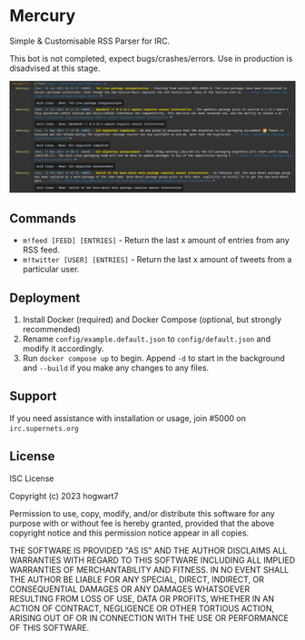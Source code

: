 # Mercury

Simple & Customisable RSS Parser for IRC.

This bot is not completed, expect bugs/crashes/errors. Use in production is disadvised at this stage.

![m!feed Example](/.screens/1.png?raw=true "m!feed Example")

## Commands

- `m!feed [FEED] [ENTRIES]` - Return the last x amount of entries from any RSS feed.
- `m!twitter [USER] [ENTRIES]` - Return the last x amount of tweets from a particular user.

## Deployment

1. Install Docker (required) and Docker Compose (optional, but strongly recommended)
2. Rename `config/example.default.json` to `config/default.json` and modify it accordingly.
3. Run `docker compose up` to begin. Append `-d` to start in the background and `--build` if you make any changes to any files.

## Support

If you need assistance with installation or usage, join #5000 on `irc.supernets.org`

## License

ISC License

Copyright (c) 2023 hogwart7

Permission to use, copy, modify, and/or distribute this software for any
purpose with or without fee is hereby granted, provided that the above
copyright notice and this permission notice appear in all copies.

THE SOFTWARE IS PROVIDED "AS IS" AND THE AUTHOR DISCLAIMS ALL WARRANTIES WITH
REGARD TO THIS SOFTWARE INCLUDING ALL IMPLIED WARRANTIES OF MERCHANTABILITY
AND FITNESS. IN NO EVENT SHALL THE AUTHOR BE LIABLE FOR ANY SPECIAL, DIRECT,
INDIRECT, OR CONSEQUENTIAL DAMAGES OR ANY DAMAGES WHATSOEVER RESULTING FROM
LOSS OF USE, DATA OR PROFITS, WHETHER IN AN ACTION OF CONTRACT, NEGLIGENCE OR
OTHER TORTIOUS ACTION, ARISING OUT OF OR IN CONNECTION WITH THE USE OR
PERFORMANCE OF THIS SOFTWARE.
